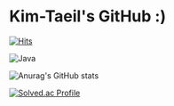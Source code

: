 # Kim-Taeil's GitHub :)

[![Hits](https://hits.seeyoufarm.com/api/count/incr/badge.svg?url=https%3A%2F%2Fgithub.com%2Fkimkkorry&count_bg=%23DC50B4&title_bg=%23DC3338&icon=&icon_color=%23E7E7E7&title=hits&edge_flat=false)](https://hits.seeyoufarm.com)

![Java](https://img.shields.io/badge/Java-007396.svg?&style=for-the-badge&logo=Java&logoColor=white)

![Anurag's GitHub stats](https://github-readme-stats.vercel.app/api?username=Kimkkorry&theme=ridical_icons=true)

[![Solved.ac Profile](http://mazassumnida.wtf/api/v2/generate_badge?boj=aksghk2389)](https://solved.ac/aksghk2389/)
